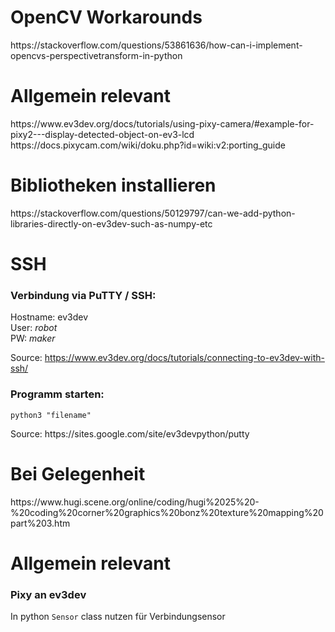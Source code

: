 <h1>OpenCV Workarounds</h1>
<a>https://stackoverflow.com/questions/53861636/how-can-i-implement-opencvs-perspectivetransform-in-python</a>

<h1>Allgemein relevant</h1>
<a>https://www.ev3dev.org/docs/tutorials/using-pixy-camera/#example-for-pixy2---display-detected-object-on-ev3-lcd</a>
<a>https://docs.pixycam.com/wiki/doku.php?id=wiki:v2:porting_guide</a>

<h1>Bibliotheken installieren</h1>
<a>https://stackoverflow.com/questions/50129797/can-we-add-python-libraries-directly-on-ev3dev-such-as-numpy-etc</a>


<h1>SSH</h1>

<h3>Verbindung via PuTTY / SSH:</h3>
Hostname: ev3dev <br>
User: <i>robot</i> <br>
PW: <i>maker</i>

Source: <a>https://www.ev3dev.org/docs/tutorials/connecting-to-ev3dev-with-ssh/</a>

<h3>Programm starten:</h3>
<code>python3 "filename"</code>

<p>Source: <a>https://sites.google.com/site/ev3devpython/putty</a></p>

<h1>Bei Gelegenheit</h1>
<a>https://www.hugi.scene.org/online/coding/hugi%2025%20-%20coding%20corner%20graphics%20bonz%20texture%20mapping%20part%203.htm</a>

<h1>Allgemein relevant</h1>
<h3>Pixy an ev3dev</h3>
In python <code>Sensor</code> class nutzen für Verbindungsensor





















